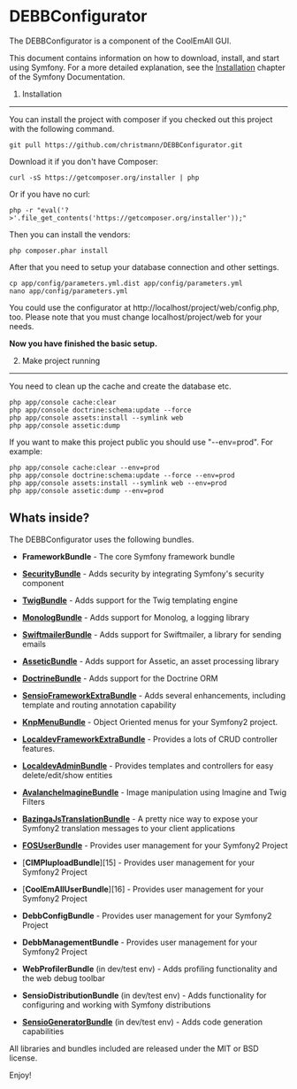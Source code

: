 DEBBConfigurator
========================

The DEBBConfigurator is a component of the CoolEmAll GUI.

This document contains information on how to download, install, and start
using Symfony. For a more detailed explanation, see the [Installation][1]
chapter of the Symfony Documentation.

1) Installation
----------------------------------

You can install the project with composer if you checked out this project with the following command.

	git pull https://github.com/christmann/DEBBConfigurator.git

Download it if you don't have Composer:

	curl -sS https://getcomposer.org/installer | php

Or if you have no curl:

	php -r "eval('?>'.file_get_contents('https://getcomposer.org/installer'));"

Then you can install the vendors:

	php composer.phar install

After that you need to setup your database connection and other settings.

	cp app/config/parameters.yml.dist app/config/parameters.yml
	nano app/config/parameters.yml

You could use the configurator at http://localhost/project/web/config.php, too.
Please note that you must change localhost/project/web for your needs.

**Now you have finished the basic setup.**

2) Make project running
-------------------------------------

You need to clean up the cache and create the database etc.

    php app/console cache:clear
	php app/console doctrine:schema:update --force
	php app/console assets:install --symlink web
	php app/console assetic:dump

If you want to make this project public you should use "--env=prod".
For example:

	php app/console cache:clear --env=prod
	php app/console doctrine:schema:update --force --env=prod
	php app/console assets:install --symlink web --env=prod
	php app/console assetic:dump --env=prod

Whats inside?
---------------

The DEBBConfigurator uses the following bundles.

  * **FrameworkBundle** - The core Symfony framework bundle

  * [**SecurityBundle**][1] - Adds security by integrating Symfony's security
    component

  * [**TwigBundle**][2] - Adds support for the Twig templating engine

  * [**MonologBundle**][3] - Adds support for Monolog, a logging library

  * [**SwiftmailerBundle**][4] - Adds support for Swiftmailer, a library for
    sending emails

  * [**AsseticBundle**][5] - Adds support for Assetic, an asset processing
    library

  * [**DoctrineBundle**][6] - Adds support for the Doctrine ORM

  * [**SensioFrameworkExtraBundle**][7] - Adds several enhancements, including
    template and routing annotation capability



  * [**KnpMenuBundle**][9] - Object Oriented menus for your Symfony2 project.

  * [**LocaldevFrameworkExtraBundle**][10] - Provides a lots of CRUD controller features.

  * [**LocaldevAdminBundle**][11] - Provides templates and controllers for easy delete/edit/show entities

  * [**AvalancheImagineBundle**][12] - Image manipulation using Imagine and Twig Filters

  * [**BazingaJsTranslationBundle**][13] - A pretty nice way to expose your Symfony2 translation messages to your client applications

  * [**FOSUserBundle**][14] - Provides user management for your Symfony2 Project

  * [**CIMPluploadBundle**][15] - Provides user management for your Symfony2 Project

  * [**CoolEmAllUserBundle**][16] - Provides user management for your Symfony2 Project

  * **DebbConfigBundle** - Provides user management for your Symfony2 Project

  * **DebbManagementBundle** - Provides user management for your Symfony2 Project


  * **WebProfilerBundle** (in dev/test env) - Adds profiling functionality and
    the web debug toolbar

  * **SensioDistributionBundle** (in dev/test env) - Adds functionality for
    configuring and working with Symfony distributions

  * [**SensioGeneratorBundle**][8] (in dev/test env) - Adds code generation
    capabilities

All libraries and bundles included are released under the MIT or BSD license.

Enjoy!

[1]: https://github.com/symfony/SecurityBundle
[2]: https://github.com/symfony/TwigBundle
[3]: https://github.com/symfony/MonologBundle
[4]: https://github.com/symfony/SwiftmailerBundle
[5]: https://github.com/symfony/AsseticBundle
[6]: https://github.com/doctrine/DoctrineBundle
[7]: https://github.com/sensiolabs/SensioFrameworkExtraBundle
[8]: https://github.com/sensiolabs/SensioGeneratorBundle
[9]: https://github.com/KnpLabs/KnpMenuBundle
[10]: http://gitlab.localdev.de/bundles/framework-extra-bundle.git
[11]: http://gitlab.localdev.de/bundles/admin-bundle.git
[12]: https://github.com/avalanche123/AvalancheImagineBundle
[13]: https://github.com/willdurand/BazingaJsTranslationBundle
[14]: https://github.com/FriendsOfSymfony/FOSUserBundle